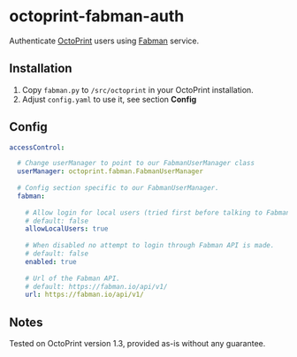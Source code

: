 # octoprint-fabman-auth
Authenticate [OctoPrint](http://octoprint.org/) users using [Fabman](https://fabman.io/) service.

## Installation
1. Copy `fabman.py` to `/src/octoprint` in your OctoPrint installation.
2. Adjust `config.yaml` to use it, see section **Config**

## Config

```YAML
accessControl:

  # Change userManager to point to our FabmanUserManager class
  userManager: octoprint.fabman.FabmanUserManager
  
  # Config section specific to our FabmanUserManager.
  fabman:
    
    # Allow login for local users (tried first before talking to Fabman).
    # default: false
    allowLocalUsers: true
    
    # When disabled no attempt to login through Fabman API is made.
    # default: false
    enabled: true
    
    # Url of the Fabman API.
    # default: https://fabman.io/api/v1/
    url: https://fabman.io/api/v1/
```

## Notes
Tested on OctoPrint version 1.3, provided as-is without any guarantee.
